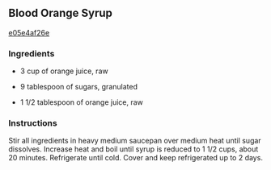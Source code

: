 ## Blood Orange Syrup

[e05e4af26e](http://www.epicurious.com/recipes/food/views/blood-orange-syrup-102898)

### Ingredients

 - 3 cup of orange juice, raw

 - 9 tablespoon of sugars, granulated

 - 1 1/2 tablespoon of orange juice, raw

### Instructions

Stir all ingredients in heavy medium saucepan over medium heat until sugar dissolves. Increase heat and boil until syrup is reduced to 1 1/2 cups, about 20 minutes. Refrigerate until cold. Cover and keep refrigerated up to 2 days.